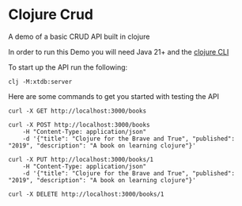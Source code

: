 # Clojure Crud
A demo of a basic CRUD API built in clojure

In order to run this Demo you will need Java 21+ and the [clojure CLI](https://clojure.org/guides/install_clojure)


To start up the API run the following:

```
clj -M:xtdb:server
```


Here are some commands to get you started with testing the API

```
curl -X GET http://localhost:3000/books

curl -X POST http://localhost:3000/books
    -H "Content-Type: application/json"      
    -d '{"title": "Clojure for the Brave and True", "published": "2019", "description": "A book on learning clojure"}'

curl -X PUT http://localhost:3000/books/1 
    -H "Content-Type: application/json" 
    -d '{"title": "Clojure for the Brave and True", "published": "2019", "description": "A book on learning clojure"}'

curl -X DELETE http://localhost:3000/books/1
```

